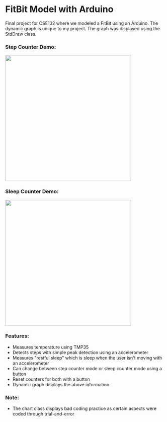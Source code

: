 # FitBit Model with Arduino

Final project for CSE132 where we modeled a FitBit using an Arduino. The dynamic graph is unique to my project. The graph was displayed using the StdDraw class. 

### Step Counter Demo: 

<img src="https://media.giphy.com/media/xT0CyM5Sm18zjySPPa/giphy.gif" width="400"> 

### Sleep Counter Demo: 

<img src="https://media.giphy.com/media/3o6gg6NyNbp0V4zj4Q/giphy.gif" width="400"> 

### Features: 
- Measures temperature using TMP35
- Detects steps with simple peak detection using an accelerometer
- Measures "restful sleep" which is sleep when the user isn't moving with an accelerometer
- Can change between step counter mode or sleep counter mode using a button
- Reset counters for both with a button
- Dynamic graph displays the above information


### Note: 
- The chart class displays bad coding practice as certain aspects were coded through trial-and-error 
